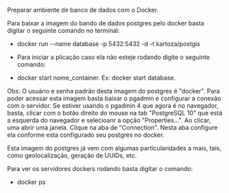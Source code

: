 Preparar ambiente de banco de dados com o Docker.

Para baixar a imagem do bando de dados postgres pelo docker
basta digitar o seguinte comando no terminal:

- docker run --name database -p 5432:5432 -d -t kartoza/postgis

- Para iniciar a plicação caso ela não esteje rodando digite o seguinte comando:
- docker start nome_container. Ex: docker start database.

Obs: O usuário e senha padrão desta imagem do postgres é "docker". Para
poder acessar esta imagem basta baixar o pgadmin e configurar a conexão
com o servidor. Se estiver usando o pgadmin 4 que agora é no navegador,
basta, clicar com o botão direito do mouse na tab "PostgreSQL 10" que está
a esquerda do navegador e selecioanr a opção "Properties...". Ao clicar, uma
abrir uma janela. Clique na aba de "Connection". Nesta aba configure ela
conforme esta configurado seu postgres no docker.

Esta imagem do postgres já vem com algumas particularidades a mais, tais,
como geolocalização, geração de UUIDs, etc.

Para ver os servidores dockers rodando basta digitar o comando:

- docker ps
